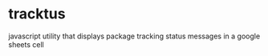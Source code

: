 # tracktus
javascript utility that displays package tracking status messages in a google sheets cell
